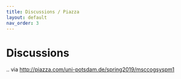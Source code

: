 ```yaml
---
title: Discussions / Piazza
layout: default
nav_order: 3
---
```


# Discussions

.. via <a target="_blank" href="http://piazza.com/uni-potsdam.de/spring2019/msccogsyspm1">http://piazza.com/uni-potsdam.de/spring2019/msccogsyspm1</a>
